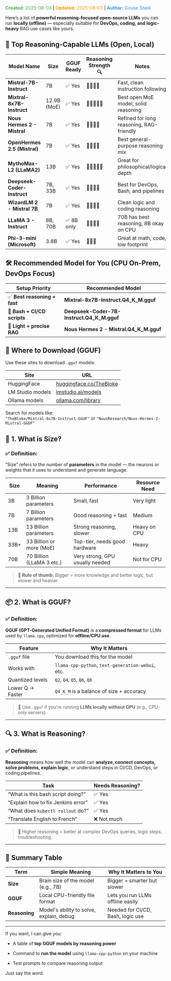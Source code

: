 <span style="color:#4caf50;"><b>Created:</b> 2025-08-03</span> | <span style="color:#ff9800;"><b>Updated:</b> 2025-08-03</span> | <span style="color:#2196f3;"><b>Author:</b> Gouse Shaik</span>

Here’s a list of **powerful reasoning-focused open-source LLMs** you can run **locally (offline)** — especially suitable for **DevOps, coding, and logic-heavy** RAG use cases like yours.

## 🧠 Top Reasoning-Capable LLMs (Open, Local)

|Model Name|Size|GGUF Ready|Reasoning Strength 🔍|Notes|
|---|---|---|---|---|
|**Mistral-7B-Instruct**|7B|✅ Yes|🧠🧠🧠🧠|Fast, clean instruction following|
|**Mixtral-8x7B-Instruct**|12.9B (MoE)|✅ Yes|🧠🧠🧠🧠🧠|Best open MoE model, solid reasoning|
|**Nous Hermes 2 - Mistral**|7B|✅ Yes|🧠🧠🧠🧠|Refined for long reasoning, RAG-friendly|
|**OpenHermes 2.5 (Mistral)**|7B|✅ Yes|🧠🧠🧠🧠|Best general-purpose reasoning mix|
|**MythoMax-L2 (LLaMA2)**|13B|✅ Yes|🧠🧠🧠🧠🧠|Great for philosophical/logical depth|
|**Deepseek-Coder-Instruct**|7B, 33B|✅ Yes|🧠🧠🧠🧠|Best for DevOps, Bash, and pipelines|
|**WizardLM 2 - Mistral 7B**|7B|✅ Yes|🧠🧠🧠🧠|Clean logic and coding reasoning|
|**LLaMA 3 - Instruct**|8B, 70B|✅ 8B only|🧠🧠🧠🧠|70B has best reasoning, 8B okay on CPU|
|**Phi-3-mini (Microsoft)**|3.8B|✅ Yes|🧠🧠🧠|Great at math, code, low footprint|

## 🛠 Recommended Model for You (CPU On-Prem, DevOps Focus)

|Setup Priority|Recommended Model|
|---|---|
|✅ **Best reasoning + fast**|**Mixtral-8x7B-Instruct.Q4_K_M.gguf**|
|🧩 **Bash + CI/CD scripts**|**Deepseek-Coder-7B-Instruct.Q4_K_M.gguf**|
|🧠 **Light + precise RAG**|**Nous Hermes 2 - Mistral.Q4_K_M.gguf**|

## 🧩 Where to Download (GGUF)

Use these sites to download `.gguf` models:

|Site|URL|
|---|---|
|HuggingFace|[huggingface.co/TheBloke](https://huggingface.co/TheBloke)|
|LM Studio models|[lmstudio.ai/models](https://lmstudio.ai/models)|
|Ollama models|[ollama.com/library](https://ollama.com/library)|

Search for models like:  
`"TheBloke/Mixtral-8x7B-Instruct-GGUF"` or `"NousResearch/Nous-Hermes-2-Mistral-GGUF"`

## 🧱 1. What is **Size**?

### ✅ Definition:

“Size” refers to the number of **parameters** in the model — the neurons or weights that it uses to understand and generate language.

|Size|Meaning|Performance|Resource Need|
|---|---|---|---|
|3B|3 Billion parameters|Small, fast|Very light|
|7B|7 Billion parameters|Good reasoning + fast|Medium|
|13B|13 Billion parameters|Strong reasoning, slower|Heavy on CPU|
|33B+|33 Billion or more (MoE)|Top-tier, needs good hardware|Heavy|
|70B|70 Billion (LLaMA 3 etc.)|Very strong, GPU usually needed|Not for CPU|

> 🧠 **Rule of thumb:** Bigger = more knowledge and better logic, but slower and heavier.

---

## 📦 2. What is **GGUF**?

### ✅ Definition:

**GGUF (GPT-Generated Unified Format)** is a **compressed format** for LLMs used by `llama.cpp`, optimized for **offline/CPU use**.

|Feature|Why It Matters|
|---|---|
|`.gguf` file|You download this for the model|
|Works with|`llama-cpp-python`, `text-generation-webui`, etc.|
|Quantized levels|`Q2`, `Q4`, `Q5`, `Q6`, `Q8`|
|Lower Q → Faster|`Q4_K_M` is a balance of size + accuracy|

> 🧠 Use `.gguf` if you're running **LLMs locally without GPU** (e.g., CPU-only servers).

---

## 🔍 3. What is **Reasoning**?

### ✅ Definition:

**Reasoning** means how well the model can **analyze, connect concepts, solve problems, explain logic**, or understand steps in CI/CD, DevOps, or coding pipelines.

|Task|Needs Reasoning?|
|---|---|
|“What is this bash script doing?”|✅ Yes|
|“Explain how to fix Jenkins error”|✅ Yes|
|“What does `kubectl rollout` do?”|✅ Yes|
|“Translate English to French”|❌ Not much|

> 🧠 Higher reasoning = better at complex DevOps queries, logic steps, troubleshooting.

---

## 🎯 Summary Table

|Term|Simple Meaning|Why It Matters to You|
|---|---|---|
|**Size**|Brain size of the model (e.g., 7B)|Bigger = smarter but slower|
|**GGUF**|Local CPU-friendly file format|Lets you run LLMs offline easily|
|**Reasoning**|Model's ability to solve, explain, debug|Needed for CI/CD, Bash, logic use|

---

If you want, I can give you:

- A table of **top GGUF models by reasoning power**
    
- Command to **run the model** using `llama-cpp-python` on your machine
    
- Test prompts to compare reasoning output
    

Just say the word.